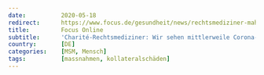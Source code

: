 ```yaml
---
date:          2020-05-18
redirect:      https://www.focus.de/gesundheit/news/rechtsmediziner-mahnt-michael-tsokos-wir-werden-eine-psycho-soziale-pandemie-erleben_id_11988295.html
title:         Focus Online
subtitle:      'Charité-Rechtsmediziner: Wir sehen mittlerweile Corona-Suizide'
country:       [DE]
categories:    [MSM, Mensch]
tags:          [massnahmen, kollateralschäden]
---
```

